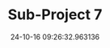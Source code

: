 ---
date: 24-10-16 09:26:32.963136
excerpt: Automated Tele-Operated Sustainable (ATOS) driving
header:
  teaser: https://via.placeholder.com/200x200.png
order: 6
sidebar:
- image: https://via.placeholder.com/350x250.png
  image_alt: logo
  text: Here we discuss the Objective of the UC
  title: Objective
title: Sub-Project 7
---